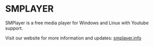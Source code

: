 # SMPLAYER

SMPlayer is a free media player for Windows and Linux with Youtube support.

Visit our website for more information and  updates: [smplayer.info](https://smplayer.info)
